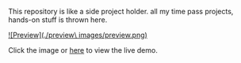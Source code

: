 This repository is like a side project holder. all my time pass projects, hands-on stuff is thrown here.



[![Preview](./preview\ images/preview.png)](https://islamicrecipes.netlify.app)


Click the image or [here](https://islamicrecipes.netlify.app) to view the live demo.
